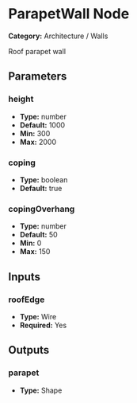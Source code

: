 
# ParapetWall Node

**Category:** Architecture / Walls

Roof parapet wall

## Parameters


### height
- **Type:** number
- **Default:** 1000
- **Min:** 300
- **Max:** 2000



### coping
- **Type:** boolean
- **Default:** true





### copingOverhang
- **Type:** number
- **Default:** 50
- **Min:** 0
- **Max:** 150



## Inputs


### roofEdge
- **Type:** Wire
- **Required:** Yes



## Outputs


### parapet
- **Type:** Shape




